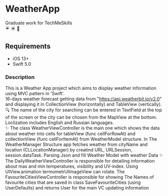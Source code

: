 # WeatherApp
Graduate work for TechMeSkills    
:umbrella: :sunny: :closed_umbrella: 

## Requirements
- iOS 13+   
- Swift 5.0

### Description   
This is a Weather App project which aims to display weather information using MVC pattern in 'Swift'.    
16-days weather forecast getting data from "https://api.weatherbit.io/v2.0" and displaying it in CollectionView (horizontally) and TableView (vertically).    
:mag:    The name of the city for searching can be entered in TextField at the top of the screen or the city can be chosen from the MapView at the bottom.    
Loclization includes English and Russian languages.    
:sparkles:    The class WeatherViewController is the main one which shows the data about weather into cells for tableView (func cellForRowAt) and collectionView (func cellForItemAt) from WeatherModel structure.
In The WeatherManager Structure app fetches weather from cityName and location (CLLocationManager) by creatind URL, URLSession, session.dataTask. Parsing Json and fill Weather Model with weather Data
:sparkles:    The DailyWeatherViewController is responsible for detailing information about max and min temperatures, visibility and UV-index. Using UIView.animation termometrUIImageView can rotate.
The FavouriteCitiesViewController is responsible for showing The Names of favourite cities that are saved in class SaveFavouriteCities (using UserDefaults) and returns User for the main VC updating information
